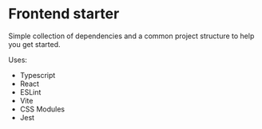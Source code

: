 # Frontend starter

Simple collection of dependencies and a common project structure to help you get started.

Uses:

- Typescript
- React
- ESLint
- Vite
- CSS Modules
- Jest
